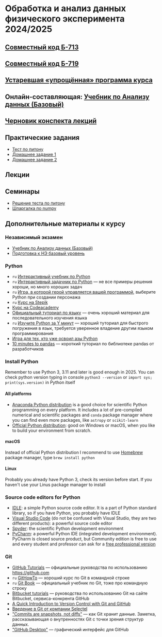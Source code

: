 # Обработка и анализ данных физического эксперимента 2024/2025

## [Совместный код Б-713](https://ya.cc/t/IKQiefgF654xXp)
## [Совместный код Б-719](https://ya.cc/t/Cs3tdxht67d8Mh)

## [Устаревшая «упрощённая» программа курса](https://drive.google.com/file/d/1O1OIo2LqlTYdqpBWnXI1It-zoP8qkLwE/view?usp=sharing)

## Онлайн-составляющая: [Учебник по Анализу данных (Базовый)](https://edu.hse.ru/course/view.php?id=136232)

## [Черновик конспекта лекций](https://github.com/pyoadfe/lectures/raw/refs/heads/master/book/main.pdf)

## Практические задания
- [Тест по питону](https://classroom.github.com/a/-tvrqsYO)
- [Домашнее задание 1](https://classroom.github.com/a/BKZCs81v)
- [Домашнее задание 2](https://classroom.github.com/a/XA2TZtKw)

## Лекции

## Семинары
- [Решение теста по питону](https://github.com/pyoadfe/seminars/blob/master/welcome_test/welcome_test_solution.ipynb)
- [Шпаргалка по numpy](https://github.com/pyoadfe/seminars/blob/master/numpy/numpy.ipynb)

## Дополнительные материалы к курсу

### Независимый экзамен
- [Учебник по Анализу данных (Базовый)](https://edu.hse.ru/course/view.php?id=136232)
- [Подготовка к НЭ базовый уровень](https://edu.hse.ru/course/view.php?id=133381)

### Python

- `ru` [Интерактивный учебник по Python](https://snakify.org/ru/)
- `ru` [Интерактивный задачник по Python](http://pythontutor.ru) — не все примеры решения хороши, но много хороших задач
- `ru` [Игра, в которой герой управляется вашей программой](http://codecombat.com), выберите Python при создании персонажа
- `ru` [Курс на Stepik](https://stepik.org/course/67/)
- [Курс на Codeacademy](https://www.codecademy.com/learn/learn-python-3)
- [Официальный туториал по языку](https://docs.python.org/3/tutorial/index.html) — очень хороший материал для последовательного изучения языка
- `ru` [Изучите Python за Y минут](https://learnxinyminutes.com/docs/ru-ru/python3-ru/) — хороший туториал для быстрого погружения в язык, требуется уверенное владение другим языком программирования
- [Игра для тех, кто уже освоил азы Python](https://py.checkio.org)
- [10 minutes to pandas](https://pandas.pydata.org/pandas-docs/stable/user_guide/10min.html) — короткий туториал по библиотеке pandas от разработчиков

### Install Python

Remember to use Python 3, 3.11 and later is good enough in 2025.
You can check python version typing in console `python3 --version` or `import sys; print(sys.version)` in Python itself

#### All platforms
- [Anaconda Python distribution](https://www.anaconda.com/download/) is a good choice for scientific Python programming on every platform. It includes a lot of pre-compiled numerical and scientific packages and `conda` package manager where you can find even more packages, like `astropy` or `scikit-learn`
- [Official Python distribution](https://www.python.org/downloads/): good on Windows or macOS, when you like to build your environment from scratch.

#### macOS
Instead of official Python distribution I recommend to use [Homebrew](http://brew.sh) package manager, type `brew install python`

#### Linux
Probably you already have Python 3, check its version before start. If you haven't use your Linus package manager to install

### Source code editors for Python
- [IDLE](https://docs.python.org/3/library/idle.html): a simple Python source code editor. It is a part of Python standard library, so if you have Python, you probably have IDLE
- [Visual Studio Code](https://code.visualstudio.com) (do not be confused with Visual Studio, they are two different products): a powerful source code editor
- [Spyder](https://www.spyder-ide.org): the scientific Python development environment
- [PyCharm](https://www.jetbrains.com/pycharm/): a powerful Python IDE (integrated development environment). PyCharm is closed source product, but Community edition is free to use and every student and professor can ask for a [free professional version](https://www.jetbrains.com/student/)

### Git

- [GitHub Tutorials](https://guides.github.com) — официальные руководства по использованию <https://github.com>
- `ru` [GitHowTo](https://githowto.com/ru) — хороший курс по Git в командной строке
- `ru` [Git Book](https://git-scm.com/book/ru/v2) — официальный учебник по Git, тоже про командную строку
- [Bitbucket tutorials](https://www.atlassian.com/git/tutorials) — руководства по использованию Git на сайте Bitbucket, сервиса-конкрента GitHub
- [A Quick Introduction to Version Control with Git and GitHub](http://journals.plos.org/ploscompbiol/article?id=10.1371/journal.pcbi.1004668)
- [Введение в Git от компании Selectel](https://selectel.ru/blog/courses/introduction-to-git/)
- ["Commits are snapshots, not diffs"](https://github.blog/2020-12-17-commits-are-snapshots-not-diffs) — как Git хранит данные. Заметка, рассказывающая о внутренностях Git с точки зрения структур данных.
- ["GitHub Desktop"](https://desktop.github.com/) — графический интерфейс для GitHub
